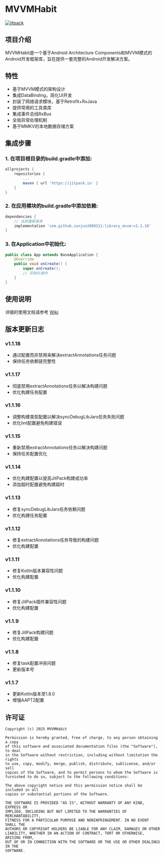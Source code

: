 # MVVMHabit

[![jitpack](https://jitpack.io/v/sunjun2009311/library_mvvm.svg)](https://jitpack.io/#sunjun2009311/library_mvvm)

## 项目介绍

MVVMHabit是一个基于Android Architecture Components和MVVM模式的Android开发框架库，旨在提供一套完整的Android开发解决方案。

## 特性

- 基于MVVM模式的架构设计
- 集成DataBinding，简化UI开发
- 封装了网络请求模块，基于Retrofit+RxJava
- 提供常用的工具类库
- 集成事件总线RxBus
- 全局异常处理机制
- 基于MMKV的本地数据存储方案

## 集成步骤

### 1. 在项目根目录的build.gradle中添加:

```gradle
allprojects {
    repositories {
        ...
        maven { url 'https://jitpack.io' }
    }
}
```

### 2. 在应用模块的build.gradle中添加依赖:

```gradle
dependencies {
    // 当前最新版本
    implementation 'com.github.sunjun2009311:library_mvvm:v1.1.18'
}
```

### 3. 在Application中初始化:

```java
public class App extends BaseApplication {
    @Override
    public void onCreate() {
        super.onCreate();
        // 初始化操作
    }
}
```

## 使用说明

详细的使用文档请参考 [Wiki](https://github.com/sunjun2009311/library_mvvm/wiki)

## 版本更新日志

### v1.1.18
- 通过配置而非禁用来解决extractAnnotations任务问题
- 保持任务依赖链完整性

### v1.1.17
- 彻底禁用extractAnnotations任务以解决构建问题
- 优化构建任务配置

### v1.1.16
- 调整构建类型配置以解决syncDebugLibJars任务失败问题
- 优化lint配置避免构建错误

### v1.1.15
- 重新禁用extractAnnotations任务以解决构建问题
- 保持任务配置优化

### v1.1.14
- 优化构建配置以提高JitPack构建成功率
- 添加超时配置避免构建超时

### v1.1.13
- 修复syncDebugLibJars任务依赖问题
- 优化构建任务配置

### v1.1.12
- 修复extractAnnotations任务导致的构建问题
- 优化构建配置

### v1.1.11
- 修复Kotlin版本兼容性问题
- 优化构建配置

### v1.1.10
- 修复JitPack插件兼容性问题
- 优化构建配置

### v1.1.9
- 修复JitPack构建问题
- 优化构建配置

### v1.1.8
- 修复task配置冲突问题
- 更新版本号

### v1.1.7
- 更新Kotlin版本至1.8.0
- 增强AAPT2配置

## 许可证

```
Copyright (c) 2025 MVVMHabit

Permission is hereby granted, free of charge, to any person obtaining a copy
of this software and associated documentation files (the "Software"), to deal
in the Software without restriction, including without limitation the rights
to use, copy, modify, merge, publish, distribute, sublicense, and/or sell
copies of the Software, and to permit persons to whom the Software is
furnished to do so, subject to the following conditions:

The above copyright notice and this permission notice shall be included in all
copies or substantial portions of the Software.

THE SOFTWARE IS PROVIDED "AS IS", WITHOUT WARRANTY OF ANY KIND, EXPRESS OR
IMPLIED, INCLUDING BUT NOT LIMITED TO THE WARRANTIES OF MERCHANTABILITY,
FITNESS FOR A PARTICULAR PURPOSE AND NONINFRINGEMENT. IN NO EVENT SHALL THE
AUTHORS OR COPYRIGHT HOLDERS BE LIABLE FOR ANY CLAIM, DAMAGES OR OTHER
LIABILITY, WHETHER IN AN ACTION OF CONTRACT, TORT OR OTHERWISE, ARISING FROM,
OUT OF OR IN CONNECTION WITH THE SOFTWARE OR THE USE OR OTHER DEALINGS IN THE
SOFTWARE.
```